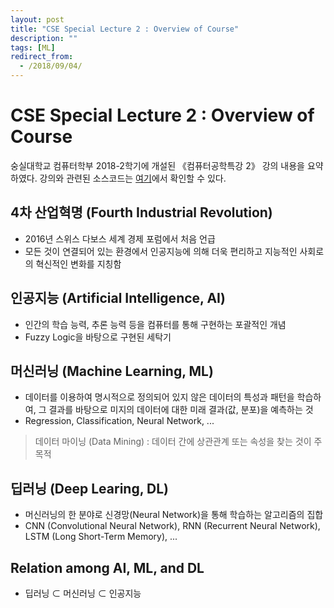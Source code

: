```yaml
---
layout: post
title: "CSE Special Lecture 2 : Overview of Course"
description: ""
tags: [ML]
redirect_from:
  - /2018/09/04/
---
```


# CSE Special Lecture 2 : Overview of Course

숭실대학교 컴퓨터학부 2018-2학기에 개설된 《컴퓨터공학특강 2》 강의 내용을 요약하였다. 강의와 관련된 소스코드는 [여기](https://github.com/qpakzk/ssu-cse-computer-science-special-lecture2)에서 확인할 수 있다.

## 4차 산업혁명 (Fourth Industrial Revolution)

* 2016년 스위스 다보스 세계 경제 포럼에서 처음 언급
* 모든 것이 연결되어 있는 환경에서 인공지능에 의해 더욱 편리하고 지능적인 사회로의 혁신적인 변화를 지칭함

## 인공지능 (Artificial Intelligence, AI)

* 인간의 학습 능력, 추론 능력 등을 컴퓨터를 통해 구현하는 포괄적인 개념
* Fuzzy Logic을 바탕으로 구현된 세탁기

## 머신러닝 (Machine Learning, ML)

* 데이터를 이용하여 명시적으로 정의되어 있지 않은 데이터의 특성과 패턴을 학습하여, 그 결과를 바탕으로 미지의 데이터에 대한 미래 결과(값, 분포)을 예측하는 것
* Regression, Classification, Neural Network, ...

> 데이터 마이닝 (Data Mining) : 데이터 간에 상관관계 또는 속성을 찾는 것이 주목적

## 딥러닝 (Deep Learing, DL)

* 머신러닝의 한 분야로 신경망(Neural Network)을 통해 학습하는 알고리즘의 집합
* CNN (Convolutional Neural Network), RNN (Recurrent Neural Network), LSTM (Long Short-Term Memory), ...

## Relation among AI, ML, and DL

* 딥러닝 ⊂ 머신러닝 ⊂ 인공지능
